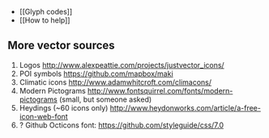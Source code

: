 * [[Glyph codes]]
* [[How to help]]

More vector sources
-------------------

1. Logos http://www.alexpeattie.com/projects/justvector_icons/
2. POI symbols https://github.com/mapbox/maki
3. Climatic icons http://www.adamwhitcroft.com/climacons/
4. Modern Pictograms http://www.fontsquirrel.com/fonts/modern-pictograms (small, but someone asked)
5. Heydings (~60 icons only) http://www.heydonworks.com/article/a-free-icon-web-font
4. ? Github Octicons font: https://github.com/styleguide/css/7.0
